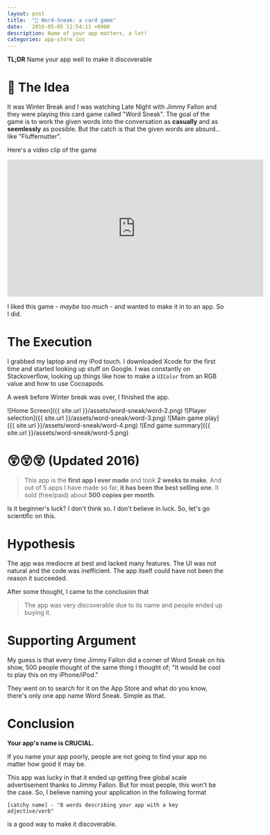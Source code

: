 ```yaml
---
layout: post
title:  "🚀 Word-Sneak: a card game"
date:   2016-05-05 11:54:11 +0900
description: Name of your app matters, a lot!
categories: app-store ios
---
```


**TL;DR** Name your app well to make it discoverable

# 💭 The Idea
It was Winter Break and I was watching Late Night with Jimmy Fallon and they were playing this card game called "Word Sneak". The goal of the game is to work the given words into the conversation as **casually** and as **seemlessly** as possible. But the catch is that the given words are absurd... like "Fluffernutter".

Here's a video clip of the game

<iframe width="590" height="315" src="https://www.youtube.com/embed/9nBBgD0q6rA" frameborder="0" allowfullscreen></iframe>

I liked this game - *maybe too much* - and wanted to make it in to an app. So I did.

# The Execution
I grabbed my laptop and my iPod touch. I downloaded Xcode for the first time and started looking up stuff on Google. I was constantly on Stackoverflow, looking up things like how to make a `UIColor` from an RGB value and how to use Cocoapods. 

A week before Winter break was over, I finished the app.

![Home Screen]({{ site.url }}/assets/word-sneak/word-2.png)
![Player selection]({{ site.url }}/assets/word-sneak/word-3.png)
![Main game play]({{ site.url }}/assets/word-sneak/word-4.png)
![End game summary]({{ site.url }}/assets/word-sneak/word-5.png)

# 😲😲😲 (Updated 2016)
> This app is the **first app I ever made** and took **2 weeks to make**. And out of 5 apps I have made so far, **it has been the best selling one**. It sold (free/paid) about **500 copies per month**.

Is it beginner's luck? I don't think so. I don't believe in luck. So, let's go scientific on this.

# Hypothesis
The app was mediocre at best and lacked many features. The UI was not natural and the code was inefficient. The app itself could have not been the reason it succeeded.

After some thought, I came to the conclusion that 

> The app was very discoverable due to its name and people ended up buying it.

# Supporting Argument
My guess is that every time Jimmy Fallon did a corner of Word Sneak on his show, 500 people thought of the same thing I thought of; "It would be cool to play this on my iPhone/iPod."

They went on to search for it on the App Store and what do you know, there's only one app name Word Sneak. Simple as that.

# Conclusion
**Your app's name is CRUCIAL.**

If you name your app poorly, people are not going to find your app no matter how good it may be.

This app was lucky in that it ended up getting free global scale advertisement thanks to Jimmy Fallon. But for most people, this won't be the case. So, I believe naming your application in the following format

```
[catchy name] - "8 words describing your app with a key adjective/verb"
```

is a good way to make it discoverable.